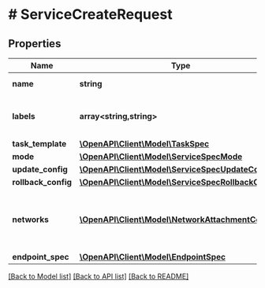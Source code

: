 # # ServiceCreateRequest

## Properties

Name | Type | Description | Notes
------------ | ------------- | ------------- | -------------
**name** | **string** | Name of the service. | [optional]
**labels** | **array<string,string>** | User-defined key/value metadata. | [optional]
**task_template** | [**\OpenAPI\Client\Model\TaskSpec**](TaskSpec.md) |  | [optional]
**mode** | [**\OpenAPI\Client\Model\ServiceSpecMode**](ServiceSpecMode.md) |  | [optional]
**update_config** | [**\OpenAPI\Client\Model\ServiceSpecUpdateConfig**](ServiceSpecUpdateConfig.md) |  | [optional]
**rollback_config** | [**\OpenAPI\Client\Model\ServiceSpecRollbackConfig**](ServiceSpecRollbackConfig.md) |  | [optional]
**networks** | [**\OpenAPI\Client\Model\NetworkAttachmentConfig[]**](NetworkAttachmentConfig.md) | Specifies which networks the service should attach to. | [optional]
**endpoint_spec** | [**\OpenAPI\Client\Model\EndpointSpec**](EndpointSpec.md) |  | [optional]

[[Back to Model list]](../../README.md#models) [[Back to API list]](../../README.md#endpoints) [[Back to README]](../../README.md)
